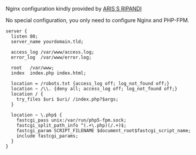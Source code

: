 Nginx configuration kindly provided by <a href='https://irsa.me/'>ARIS S RIPANDI</a>

No special configuration, you only need to configure Nginx and PHP-FPM.

```
server {
  listen 80;
  server_name yourdomain.tld;

  access_log /var/www/access.log;
  error_log  /var/www/error.log;

  root   /var/www;
  index  index.php index.html;

  location = /robots.txt {access_log off; log_not_found off;}
  location ~ /\\. {deny all; access_log off; log_not_found off;}
  location / {
    try_files $uri $uri/ /index.php?$args;
  }

  location ~ \.php$ {
    fastcgi_pass unix:/var/run/php5-fpm.sock;
    fastcgi_split_path_info ^(.+\.php)(/.+)$;
    fastcgi_param SCRIPT_FILENAME $document_root$fastcgi_script_name;
    include fastcgi_params;
  }
}
```

